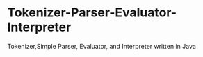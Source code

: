 # Tokenizer-Parser-Evaluator-Interpreter
Tokenizer,Simple Parser, Evaluator, and Interpreter written in Java


